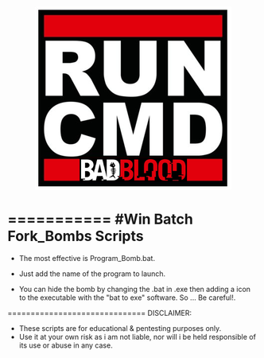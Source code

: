 <p align="center">
<img src="https://github.com/EchoNine/Win6ows-b4tch-b0mbs/blob/master/cm-d.png">
</p>






===========
#Win Batch Fork_Bombs Scripts
===========



 - The most effective is Program_Bomb.bat.
 
 - Just add the name of the program to launch.

 - You can hide the bomb by changing the .bat in .exe then adding a icon to the executable with the "bat to exe" software. So ... Be careful!.











==============================
DISCLAIMER:

* These scripts are for educational & pentesting purposes only. 
* Use it at your own risk as i am not liable, nor will i be held responsible of its use or abuse in any case.
